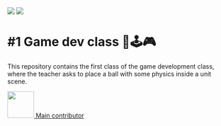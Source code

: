

<img src="https://skillicons.dev/icons?i=unity,cs,visualstudio">
<img src="https://img.shields.io/badge/Game-V1.0-blue">
<h1> #1 Game dev class 🎳🕹🎮 </h1>
This repository contains the first class of the game development class, where the teacher asks to place a ball with some physics inside a unit scene.
<p>
<a href="https://github.com/pedrompf99"> <img src="https://github.com/mayankchaudhary26/Cool-Readme-ideas/blob/master/data/octocat/spidertocat.png" width="60px"> Main contributor
	

 </a>
</p>

